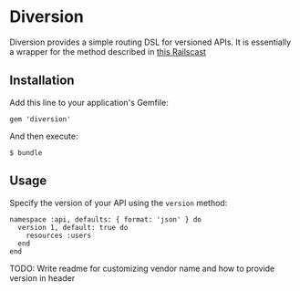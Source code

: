 # Diversion

Diversion provides a simple routing DSL for versioned APIs. It is essentially a wrapper
for the method described in [this Railscast](http://railscasts.com/episodes/350-rest-api-versioning)

## Installation

Add this line to your application's Gemfile:

    gem 'diversion'

And then execute:

    $ bundle

## Usage

Specify the version of your API using the `version` method:

    namespace :api, defaults: { format: 'json' } do
      version 1, default: true do
        resources :users
      end
    end

TODO: Write readme for customizing vendor name and how to provide version in header